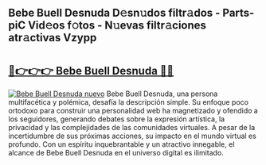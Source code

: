 ## Bebe Buell Desnuda D𝚎sn𝚞dos filtr𝚊dos - Parts-piC Vid𝚎os f𝚘tos - N𝚞evas filtr𝚊ciones atr𝚊ctivas Vzypp

# <h2><a href="http://mb1y8r.tromn.icu/?c=Bebe+Buell+Desnuda">🔗👉👉👉 Bebe Buell Desnuda 🔗🔗</a></h2>

[![Bebe Buell Desnuda nuevo](https://i.imgur.com/pEAQMta.gif)](http://mb1y8r.tromn.icu/?c=Bebe+Buell+Desnuda)
Bebe Buell Desnuda, una persona multifacética y polémica, desafía la descripción simple. Su enfoque poco ortodoxo para construir una personalidad web ha magnetizado y ofendido a los seguidores, generando debates sobre la expresión artística, la privacidad y las complejidades de las comunidades virtuales. A pesar de la incertidumbre de sus próximas acciones, su impacto en el mundo virtual es profundo. Con un espíritu inquebrantable y un atractivo innegable, el alcance de Bebe Buell Desnuda en el universo digital es ilimitado.
